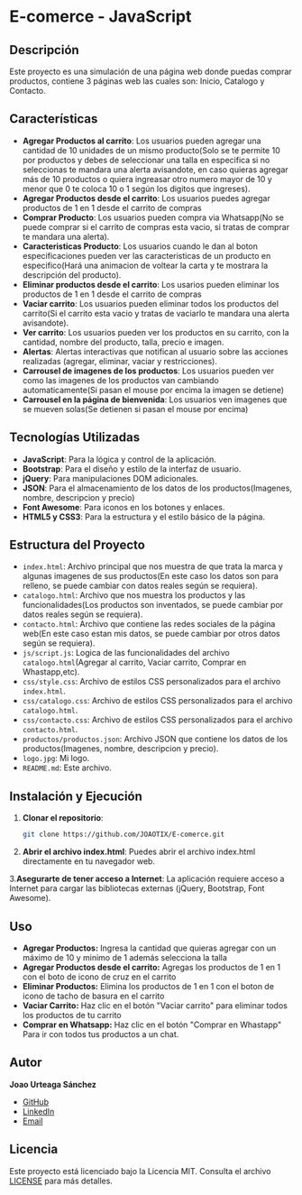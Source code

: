 # E-comerce - JavaScript

## Descripción

Este proyecto es una simulación de una página web donde puedas comprar productos, contiene 3 páginas web las cuales son: Inicio, Catalogo y Contacto. 

## Características

- **Agregar Productos al carrito**: Los usuarios pueden agregar una cantidad de 10 unidades de un mismo producto(Solo se te permite 10 por productos y debes de seleccionar una talla en especifica si no seleccionas te mandara una alerta avisandote, en caso quieras agregar más de 10 productos o quiera ingreasar otro numero mayor de 10 y menor que 0 te coloca 10 o 1 según los digitos que ingreses).
- **Agregar Productos desde el carrito**: Los usuarios puedes agregar productos de 1 en 1 desde el carrito de compras
- **Comprar Producto**: Los usuarios pueden compra via Whatsapp(No se puede comprar si el carrito de compras esta vacio, si tratas de comprar te mandara una alerta).
- **Caracteristicas Producto**: Los usuarios cuando le dan al boton especificaciones pueden ver las caracteristicas de un producto en especifico(Hará una animacion de voltear la carta y te mostrara la descripción del producto).
- **Eliminar productos desde el carrito**: Los usarios pueden eliminar los productos de 1 en 1 desde el carrito de compras
- **Vaciar carrito**: Los usuarios pueden eliminar todos los productos del carrito(Si el carrito esta vacio y tratas de vaciarlo te mandara una alerta avisandote).
- **Ver carrito**: Los usuarios pueden ver los productos en su carrito, con la cantidad, nombre del producto, talla, precio e imagen.
- **Alertas**: Alertas interactivas que notifican al usuario sobre las acciones realizadas (agregar, eliminar, vaciar y restricciones).
- **Carrousel de imagenes de los productos**: Los usuarios pueden ver como las imagenes de los productos van cambiando automaticamente(Si pasan el mouse por encima la imagen se detiene)
- **Carrousel en la página de bienvenida**: Los usuarios ven imagenes que se mueven solas(Se detienen si pasan el mouse por encima) 

## Tecnologías Utilizadas

- **JavaScript**: Para la lógica y control de la aplicación.
- **Bootstrap**: Para el diseño y estilo de la interfaz de usuario.
- **jQuery**: Para manipulaciones DOM adicionales.
- **JSON**: Para el almacenamiento de los datos de los productos(Imagenes, nombre, descripcion y precio)
- **Font Awesome**: Para iconos en los botones y enlaces.
- **HTML5 y CSS3**: Para la estructura y el estilo básico de la página.

## Estructura del Proyecto

- `index.html`: Archivo principal que nos muestra de que trata la marca y algunas imagenes de sus productos(En este caso los datos son para relleno, se puede cambiar con datos reales según se requiera).
- `catalogo.html`: Archivo que nos muestra los productos y las funcionalidades(Los productos son inventados, se puede cambiar por datos reales según se requiera).
- `contacto.html`: Archivo que contiene las redes sociales de la página web(En este caso estan mis datos, se puede cambiar por otros datos según se requiera).
- `js/script.js`: Logica de las funcionalidades del archivo `catalogo.html`(Agregar al carrito, Vaciar carrito, Comprar en Whastapp,etc).
- `css/style.css`: Archivo de estilos CSS personalizados para el archivo `index.html`.
- `css/catalogo.css`: Archivo de estilos CSS personalizados para el archivo `catalogo.html`.
- `css/contacto.css`: Archivo de estilos CSS personalizados para el archivo `contacto.html`.
- `productos/productos.json`: Archivo JSON que contiene los datos de los productos(Imagenes, nombre, descripcion y precio).
- `logo.jpg`: Mi logo.
- `README.md`: Este archivo.

## Instalación y Ejecución

1. **Clonar el repositorio**:
   ```bash
   git clone https://github.com/JOAOTIX/E-comerce.git
2. **Abrir el archivo index.html**:
  Puedes abrir el archivo index.html directamente en tu navegador web.

3.**Asegurarte de tener acceso a Internet**:
  La aplicación requiere acceso a Internet para cargar las bibliotecas externas (jQuery, Bootstrap, Font Awesome).

## Uso
- **Agregar Productos:** Ingresa la cantidad que quieras agregar con un máximo de 10 y minimo de 1 además selecciona la talla
- **Agregar Productos desde el carrito:** Agregas los productos de 1 en 1 con el boto de icono de cruz en el carrito
- **Eliminar Productos:** Elimina los productos de 1 en 1 con el boton de icono de tacho de basura en el carrito
- **Vaciar Carrito:** Haz clic en el botón "Vaciar carrito" para eliminar todos los productos de tu carrito
- **Comprar en Whatsapp:** Haz clic en el botón "Comprar en Whastapp" Para ir con todos tus productos a un chat.

## Autor

**Joao Urteaga Sánchez**

- [GitHub](https://github.com/JOAOTIX)
- [LinkedIn](https://www.linkedin.com/in/joao-urteaga-s%C3%A1nchez-a9989526b)
- [Email](mailto:joaourteaga52@gmail.com)

## Licencia

Este proyecto está licenciado bajo la Licencia MIT. Consulta el archivo [LICENSE](LICENSE) para más detalles.
